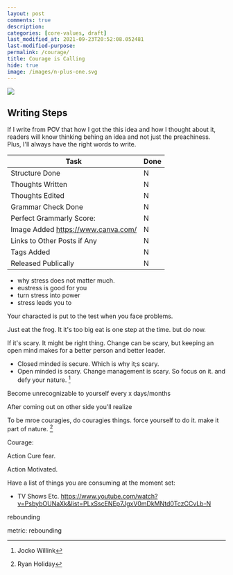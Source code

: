 ```yaml
---
layout: post
comments: true
description:
categories: [core-values, draft]
last_modified_at: 2021-09-23T20:52:08.052481
last-modified-purpose:
permalink: /courage/
title: Courage is Calling
hide: true
image: /images/n-plus-one.svg
---
```

![](/images/switch-jobs.jpg)

## Writing Steps

If I write from POV that how I got the this idea and how I thought about it, readers will know thinking behing an idea and not just the preachiness. Plus, I'll always have the right words to write.

| Task                        | Done |
|-----------------------------|------|
| Structure Done              | N    |
| Thoughts Written            | N    |
| Thoughts Edited             | N    |
| Grammar Check Done          | N    |
| Perfect Grammarly Score:    | N    |
| Image Added  https://www.canva.com/                | N    |
| Links to Other Posts if Any | N    |
| Tags Added                  | N    |
| Released Publically         | N    |

- why stress does not matter much. 
- eustress is good for you
- turn stress into power
- stress leads you to 

Your characted is put to the test when you face problems.

Just eat the frog. It it's too big eat is one step at the time. but do now.


If it's scary. It might be right thing. Change can be scary, but keeping an open mind makes for a better person and better leader.
- Closed minded is secure. Which is why it;s scary.
- Open minded is scary. Change management is scary. So focus on it. and defy your nature. [^1]

Become unrecognizable to yourself every x days/months

After coming out on other side you'll realize

To be mroe couragies, do couragies things. force yourself to do it. make it part of nature. [^2]




Courage:

Action Cure fear.

Action Motivated.

Have  a list of things you are consuming at the moment set:
- TV Shows Etc.
https://www.youtube.com/watch?v=PsbybOUNaXk&list=PLxSscENEp7JgxV0mDkMNtd0TczCCvLb-N


rebounding

metric: rebounding


[^1]: Jocko Willink
[^2]: Ryan Holiday
